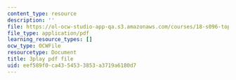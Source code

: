 ```yaml
---
content_type: resource
description: ''
file: https://ol-ocw-studio-app-qa.s3.amazonaws.com/courses/18-s096-topics-in-mathematics-with-applications-in-finance-fall-2013/eef589f0ca4354533853a3719a6180d7_9YtmGy-wfE4.pdf
file_type: application/pdf
learning_resource_types: []
ocw_type: OCWFile
resourcetype: Document
title: 3play pdf file
uid: eef589f0-ca43-5453-3853-a3719a6180d7
---
```

